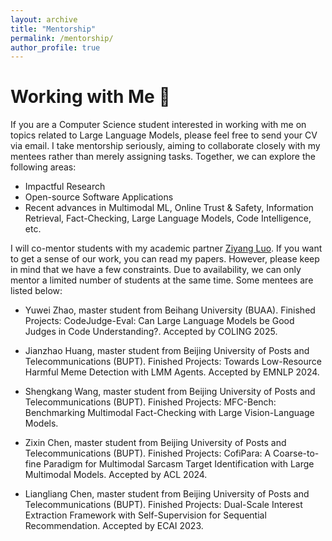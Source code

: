 ```yaml
---
layout: archive
title: "Mentorship"
permalink: /mentorship/
author_profile: true
---
```


Working with Me 🤗
===
If you are a Computer Science student interested in working with me on topics related to Large Language Models, please feel free to send your CV via email. I take mentorship seriously, aiming to collaborate closely with my mentees rather than merely assigning tasks. Together, we can explore the following areas:
* Impactful Research
* Open-source Software Applications
* Recent advances in Multimodal ML, Online Trust & Safety, Information Retrieval, Fact-Checking, Large Language Models, Code Intelligence, etc.

I will co-mentor students with my academic partner [Ziyang Luo](https://chiyeunglaw.github.io/). If you want to get a sense of our work, you can read my papers. However, please keep in mind that we have a few constraints. Due to availability, we can only mentor a limited number of students at the same time. Some mentees are listed below:

* Yuwei Zhao, master student from Beihang University (BUAA). Finished Projects: CodeJudge-Eval: Can Large Language Models be Good Judges in Code Understanding?. Accepted by COLING 2025.

* Jianzhao Huang, master student from Beijing University of Posts and Telecommunications (BUPT). Finished Projects: Towards Low-Resource Harmful Meme Detection with LMM Agents. Accepted by EMNLP 2024.

* Shengkang Wang, master student from Beijing University of Posts and Telecommunications (BUPT). Finished Projects: MFC-Bench: Benchmarking Multimodal Fact-Checking with Large Vision-Language Models.

* Zixin Chen, master student from Beijing University of Posts and Telecommunications (BUPT). Finished Projects: CofiPara: A Coarse-to-fine Paradigm for Multimodal Sarcasm Target Identification with Large Multimodal Models. Accepted by ACL 2024.

* Liangliang Chen, master student from Beijing University of Posts and Telecommunications (BUPT). Finished Projects: Dual-Scale Interest Extraction Framework with Self-Supervision for Sequential Recommendation. Accepted by ECAI 2023.
